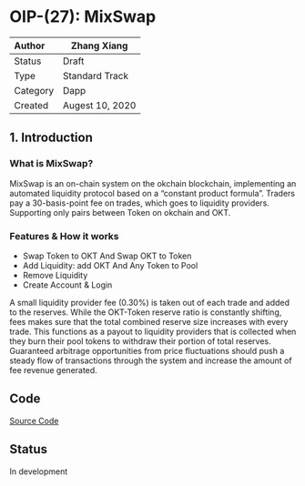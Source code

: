 # OIP-(27): MixSwap

| Author   | Zhang Xiang |
| :------- | ---------------------- |
| Status   | Draft                  |
| Type     | Standard Track         |
| Category | Dapp              |
| Created  | Augest 10, 2020           |

## 1. Introduction

### What is MixSwap? 
MixSwap is an on-chain system on the okchain blockchain, implementing an automated liquidity protocol based on a “constant product formula”. 
Traders pay a 30-basis-point fee on trades, which goes to liquidity providers. Supporting only pairs between Token on okchain and OKT.

### Features & How it works
- Swap Token to OKT And Swap OKT to Token
- Add Liquidity: add OKT And Any Token to Pool
- Remove Liquidity
- Create Account & Login

A small liquidity provider fee (0.30%) is taken out of each trade and added to the reserves. While the OKT-Token reserve ratio is constantly shifting, fees makes sure that the total combined reserve size increases with every trade. This functions as a payout to liquidity providers that is collected when they burn their pool tokens to withdraw their portion of total reserves. Guaranteed arbitrage opportunities from price fluctuations should push a steady flow of transactions through the system and increase the amount of fee revenue generated.


## Code
[Source Code](https://github.com/shellteo/myMix)

## Status
In development